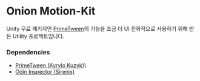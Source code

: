 # Onion Motion-Kit

Unity 무료 패키지인 [PrimeTween](https://github.com/KyryloKuzyk/PrimeTween)의 기능을 조금 더 UI 친화적으로 사용하기 위해 만든 Utility 프로젝트입니다.

### Dependencies
- [PrimeTween (Kyrylo Kuzyk)](https://assetstore.unity.com/packages/tools/animation/primetween-high-performance-animations-and-sequences-252960)\
- [Odin Inspector (Sirenix)](https://assetstore.unity.com/packages/tools/utilities/odin-inspector-and-serializer-89041)
